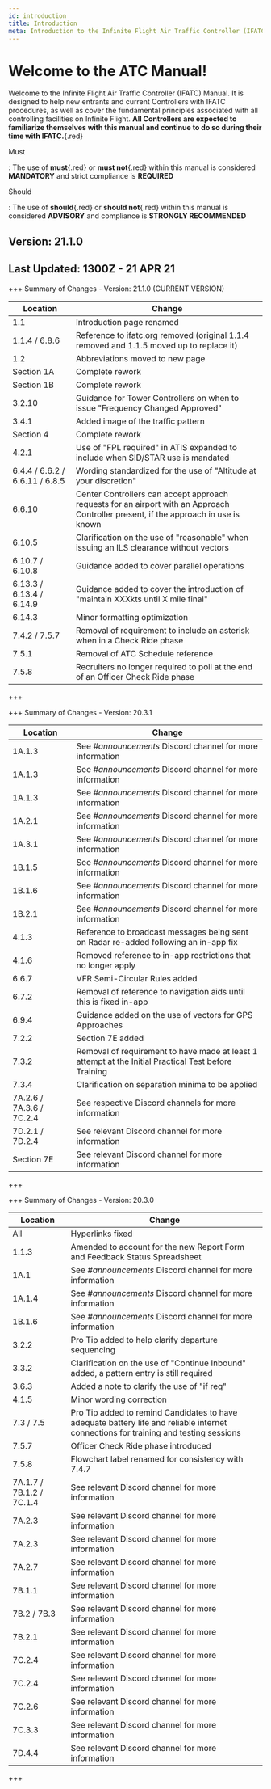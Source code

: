 ```yaml
---
id: introduction
title: Introduction
meta: Introduction to the Infinite Flight Air Traffic Controller (IFATC) Manual.
---
```


# Welcome to the ATC Manual!



Welcome to the Infinite Flight Air Traffic Controller (IFATC) Manual. It is designed to help new entrants and current Controllers with IFATC procedures, as well as cover the fundamental principles associated with all controlling facilities on Infinite Flight. **All Controllers are expected to familiarize themselves with this manual and continue to do so during their time with IFATC.**{.red}



Must

: The use of **must**{.red} or **must not**{.red} within this manual is considered **MANDATORY** and strict compliance is **REQUIRED**

Should

: The use of **should**{.red} or **should not**{.red} within this manual is considered **ADVISORY** and compliance is **STRONGLY RECOMMENDED**



## Version: 21.1.0

## Last Updated: 1300Z - 21 APR 21



+++ Summary of Changes - Version: 21.1.0 (CURRENT VERSION)

| Location                       | Change                                                       |
| ------------------------------ | ------------------------------------------------------------ |
| 1.1                            | Introduction page renamed                                    |
| 1.1.4 / 6.8.6                  | Reference to ifatc.org removed (original 1.1.4 removed and 1.1.5 moved up to replace it) |
| 1.2                            | Abbreviations moved to new page                              |
| Section 1A                     | Complete rework                                              |
| Section 1B                     | Complete rework                                              |
| 3.2.10                         | Guidance for Tower Controllers on when to issue "Frequency Changed Approved" |
| 3.4.1                          | Added image of the traffic pattern                           |
| Section 4                      | Complete rework                                              |
| 4.2.1                          | Use of "FPL required" in ATIS expanded to include when SID/STAR use is mandated |
| 6.4.4 / 6.6.2 / 6.6.11 / 6.8.5 | Wording standardized for the use of "Altitude at your discretion" |
| 6.6.10                         | Center Controllers can accept approach requests for an airport with an Approach Controller present, if the approach in use is known |
| 6.10.5                         | Clarification on the use of "reasonable" when issuing an ILS clearance without vectors |
| 6.10.7 / 6.10.8                | Guidance added to cover parallel operations                  |
| 6.13.3 / 6.13.4 / 6.14.9       | Guidance added to cover the introduction of "maintain XXXkts until X mile final" |
| 6.14.3                         | Minor formatting optimization                                |
| 7.4.2 / 7.5.7                  | Removal of requirement to include an asterisk when in a Check Ride phase |
| 7.5.1                          | Removal of ATC Schedule reference                            |
| 7.5.8                          | Recruiters no longer required to poll at the end of an Officer Check Ride phase |

+++



+++ Summary of Changes - Version: 20.3.1

| Location                 | Change                                                       |
| ------------------------ | ------------------------------------------------------------ |
| 1A.1.3                   | See *#announcements* Discord channel for more information    |
| 1A.1.3                   | See *#announcements* Discord channel for more information    |
| 1A.1.3                   | See *#announcements* Discord channel for more information    |
| 1A.2.1                   | See *#announcements* Discord channel for more information    |
| 1A.3.1                   | See *#announcements* Discord channel for more information    |
| 1B.1.5                   | See *#announcements* Discord channel for more information    |
| 1B.1.6                   | See *#announcements* Discord channel for more information    |
| 1B.2.1                   | See *#announcements* Discord channel for more information    |
| 4.1.3                    | Reference to broadcast messages being sent on Radar re-added following an in-app fix |
| 4.1.6                    | Removed reference to in-app restrictions that no longer apply |
| 6.6.7                    | VFR Semi-Circular Rules added                                |
| 6.7.2                    | Removal of reference to navigation aids until this is fixed in-app |
| 6.9.4                    | Guidance added on the use of vectors for GPS Approaches      |
| 7.2.2                    | Section 7E added                                             |
| 7.3.2                    | Removal of requirement to have made at least 1 attempt at the Initial Practical Test before Training |
| 7.3.4                    | Clarification on separation minima to be applied             |
| 7A.2.6 / 7A.3.6 / 7C.2.4 | See respective Discord channels for more information         |
| 7D.2.1 / 7D.2.4          | See relevant Discord channel for more information            |
| Section 7E               | See relevant Discord channel for more information            |

+++



+++ Summary of Changes - Version: 20.3.0

| Location                 | Change                                                       |
| ------------------------ | ------------------------------------------------------------ |
| All                      | Hyperlinks fixed                                             |
| 1.1.3                    | Amended to account for the new Report Form and Feedback Status Spreadsheet |
| 1A.1                     | See *#announcements* Discord channel for more information    |
| 1A.1.4                   | See *#announcements* Discord channel for more information    |
| 1B.1.6                   | See *#announcements* Discord channel for more information    |
| 3.2.2                    | Pro Tip added to help clarify departure sequencing           |
| 3.3.2                    | Clarification on the use of "Continue Inbound" added, a pattern entry is still required |
| 3.6.3                    | Added a note to clarify the use of "if req"                  |
| 4.1.5                    | Minor wording correction                                     |
| 7.3 / 7.5                | Pro Tip added to remind Candidates to have adequate battery life and reliable internet connections for training and testing sessions |
| 7.5.7                    | Officer Check Ride phase introduced                          |
| 7.5.8                    | Flowchart label renamed for consistency with 7.4.7           |
| 7A.1.7 / 7B.1.2 / 7C.1.4 | See relevant Discord channel for more information            |
| 7A.2.3                   | See relevant Discord channel for more information            |
| 7A.2.3                   | See relevant Discord channel for more information            |
| 7A.2.7                   | See relevant Discord channel for more information            |
| 7B.1.1                   | See relevant Discord channel for more information            |
| 7B.2 / 7B.3              | See relevant Discord channel for more information            |
| 7B.2.1                   | See relevant Discord channel for more information            |
| 7C.2.4                   | See relevant Discord channel for more information            |
| 7C.2.4                   | See relevant Discord channel for more information            |
| 7C.2.6                   | See relevant Discord channel for more information            |
| 7C.3.3                   | See relevant Discord channel for more information            |
| 7D.4.4                   | See relevant Discord channel for more information            |

+++


